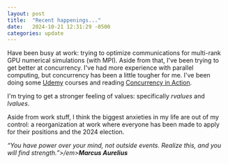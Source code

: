 ```yaml
---
layout: post
title:  "Recent happenings..."
date:   2024-10-21 12:31:29 -0500
categories: update
---
```

<p>
Have been busy at work: trying to optimize communications for multi-rank GPU numerical simulations (with MPI). Aside from that, I've been trying to get better at concurrency. I've had more experience with parallel computing, but concurrency has been a little tougher for me. I've been doing some <a href="https://www.udemy.com">Udemy</a> courses and reading <a href="https://www.manning.com/books/c-plus-plus-concurrency-in-action">Concurrency in Action</a>.
</p>

<p>
I'm trying to get a stronger feeling of values: specifically <i>rvalues</i> and <i>lvalues</i>.
</p>

<p>Aside from work stuff, I think the biggest anxieties in my life are out of my control: a reorganization at work where everyone has been made to apply for their positions and the 2024 election.<p>

<p><em>“You have power over your mind, not outside events. Realize this, and you will find strength.”>/em><strong>Marcus Aurelius</strong></p>
